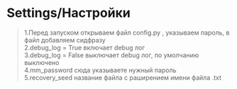 # Settings/Настройки
> 1.Перед запуском открываем файл config.py , указываем пароль, в файл добавляем сидфразу\
2.debug_log = True включает debug лог\
3.debug_log = False выключает debug лог, по умолчанию выключено\
4.mm_password сюда указываете нужный пароль\
5.recovery_seed название файла с раширением имени файла .txt
